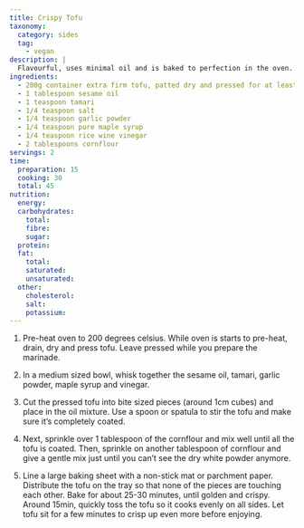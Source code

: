 ```yaml
---
title: Crispy Tofu
taxonomy:
  category: sides
  tag:
    - vegan
description: |
  Flavourful, uses minimal oil and is baked to perfection in the oven. Great for adding to stirfrys or just snacking on.
ingredients:
  - 200g container extra firm tofu, patted dry and pressed for at least 15 minutes
  - 1 tablespoon sesame oil
  - 1 teaspoon tamari
  - 1/4 teaspoon salt
  - 1/4 teaspoon garlic powder
  - 1/4 teaspoon pure maple syrup
  - 1/4 teaspoon rice wine vinegar
  - 2 tablespoons cornflour
servings: 2
time:
  preparation: 15
  cooking: 30
  total: 45
nutrition:
  energy:
  carbohydrates:
    total:
    fibre:
    sugar:
  protein:
  fat:
    total:
    saturated:
    unsaturated:
  other:
    cholesterol:
    salt:
    potassium:
---
```


1. Pre-heat oven to 200 degrees celsius. While oven is starts to pre-heat, drain, dry and press tofu. Leave pressed while you prepare the marinade.

2. In a medium sized bowl, whisk together the sesame oil, tamari, garlic powder, maple syrup and vinegar.

3. Cut the pressed tofu into bite sized pieces (around 1cm cubes) and place in the oil mixture. Use a spoon or spatula to stir the tofu and make sure it’s completely coated.

4. Next, sprinkle over 1 tablespoon of the cornflour and mix well until all the tofu is coated. Then, sprinkle on another tablespoon of cornflour and give a gentle mix just until you can’t see the dry white powder anymore.

5. Line a large baking sheet with a non-stick mat or parchment paper.  Distribute the tofu on the tray so that none of the pieces are touching each other.  Bake for about 25-30 minutes, until golden and crispy. Around 15min, quickly toss the tofu so it cooks evenly on all sides. Let tofu sit for a few minutes to crisp up even more before enjoying.
